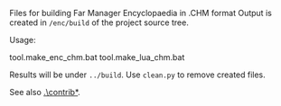 Files for building Far Manager Encyclopaedia in .CHM format
Output is created in `/enc/build` of the project source tree.

Usage:

tool.make_enc_chm.bat
tool.make_lua_chm.bat

Results will be under `../build`.
Use `clean.py` to remove created files.

See also [.\contrib\*](contrib).

